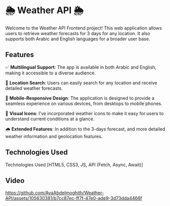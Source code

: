 # 🌦️ Weather API 🌦️

Welcome to the Weather API Frontend project! This web application allows users to retrieve weather forecasts for 3 days for any location. It also supports both Arabic and English languages for a broader user base.

## Features

✅ **Multilingual Support**: The app is available in both Arabic and English, making it accessible to a diverse audience.

📍 **Location Search**: Users can easily search for any location and receive detailed weather forecasts.

📱 **Mobile-Responsive Design**: The application is designed to provide a seamless experience on various devices, from desktops to mobile phones.

🌟 **Visual Icons**: I've incorporated weather icons to make it easy for users to understand current conditions at a glance.

🌧️ **Extended Features**: In addition to the 3-days forecast, and more detailed weather information and geolocation features.

## Technologies Used
Technologies Used [HTML5, CSS3, JS, API (Fetch, Async, Await)]

## Video

https://github.com/AyaAbdelmoghith/Weather-API/assets/105630381/b7cc87ec-ff7f-47e0-ade9-3d73dda4466f

